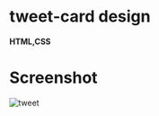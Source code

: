 # tweet-card design
**HTML,CSS**

# Screenshot

![tweet](https://github.com/user-attachments/assets/90753280-55ef-4577-a926-293cf930642c)

